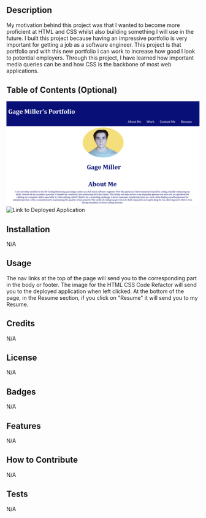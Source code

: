 # <KU-Homework2>

## Description

My motivation behind this project was that I wanted to become more proficient at HTML and CSS whilst also building something I will use in the future. I built this project because having an impressive portfolio is very important for getting a job as a software engineer. This project is that portfolio and with this new portfolio i can work to increase how good I look to potential employers. Through this project, I have learned how important media queries can be and how CSS is the backbone of most web applications.

## Table of Contents (Optional)

![Screenshot of Deployed Application](stuffnjunk.png)
![Link to Deployed Application](https://gage05.github.io/KU-Homework2/)

## Installation

N/A

## Usage

The nav links at the top of the page will send you to the corresponding part in the body or footer. The image for the HTML CSS Code Refactor will send you to the deployed application when left clicked. At the bottom of the page, in the Resume section, if you click on "Resume" it will send you to my Resume.

## Credits

N/A

## License

N/A

## Badges

N/A

## Features

N/A

## How to Contribute

N/A

## Tests

N/A